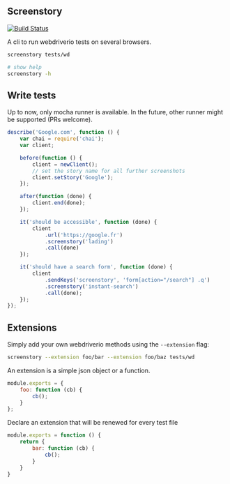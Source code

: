 ## Screenstory

[![Build
Status](https://travis-ci.org/themouette/screenstory.svg?branch=master)](https://travis-ci.org/themouette/screenstory)

A cli to run webdriverio tests on several browsers.

``` bash
screenstory tests/wd

# show help
screenstory -h
```

## Write tests

Up to now, only mocha runner is available. In the future, other runner might be
supported (PRs welcome).

``` javascript
describe('Google.com', function () {
    var chai = require('chai');
    var client;

    before(function () {
        client = newClient();
        // set the story name for all further screenshots
        client.setStory('Google');
    });

    after(function (done) {
        client.end(done);
    });

    it('should be accessible', function (done) {
        client
            .url('https://google.fr')
            .screenstory('lading')
            .call(done)
    });

    it('should have a search form', function (done) {
        client
            .sendKeys('screenstory', 'form[action="/search"] .q')
            .screenstory('instant-search')
            .call(done);
    });
});
```

## Extensions

Simply add your own webdriverio methods using the `--extension` flag:

``` bash
screenstory --extension foo/bar --extension foo/baz tests/wd
```

An extension is a simple json object or a function.

``` javascript
module.exports = {
    foo: function (cb) {
        cb();
    }
};
```

Declare an extension that will be renewed for every test file
``` javascript
module.exports = function () {
    return {
        bar: function (cb) {
            cb();
        }
    }
}
```
